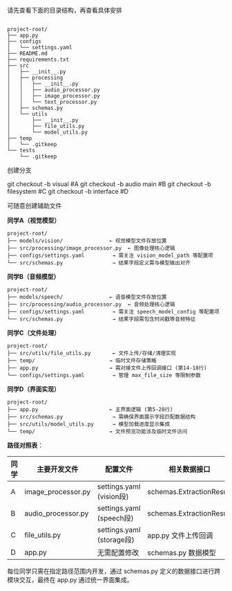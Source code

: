  请先查看下面的目录结构，再查看具体安排



```

project-root/
├── app.py
├── configs
│   └── settings.yaml
├── README.md
├── requirements.txt
├── src
│   ├── __init__.py
│   ├── processing
│   │   ├── __init__.py
│   │   ├── audio_processor.py
│   │   ├── image_processor.py
│   │   └── text_processor.py
│   ├── schemas.py
│   └── utils
│       ├── __init__.py
│       ├── file_utils.py
│       └── model_utils.py
├── temp
│   └── .gitkeep
└── tests
    └── .gitkeep
```


创建分支

git checkout -b visual          #A
git checkout -b audio main  #B
git checkout -b filesystem    #C
git checkout -b interface      #D

可随意创建辅助文件


**同学A（视觉模型）**

```
project-root/
├── models/vision/               ← 视觉模型文件存放位置
├── src/processing/image_processor.py  ← 图像处理核心逻辑
├── configs/settings.yaml         → 需关注 vision_model_path 等配置项
└── src/schemas.py                → 结果字段定义需与模型输出对齐
```

**同学B（音频模型）**

```
project-root/
├── models/speech/               ← 语音模型文件存放位置
├── src/processing/audio_processor.py  ← 音频处理核心逻辑
├── configs/settings.yaml         → 需关注 speech_model_config 等配置项
└── src/schemas.py                → 结果字段需包含时间戳等音频特征
```

**同学C（文件处理）**

```
project-root/
├── src/utils/file_utils.py       ← 文件上传/存储/清理实现
├── temp/                        → 临时文件存储策略
├── app.py                       → 需对接文件上传回调接口 (第14-18行)
└── configs/settings.yaml         → 管理 max_file_size 等限制参数
```

**同学D（界面实现）**

```
project-root/
├── app.py                       ← 主界面逻辑 (第5-28行)
├── src/schemas.py                → 需确保界面展示字段匹配数据结构
├── src/utils/model_utils.py      → 模型加载进度显示集成
└── temp/                        → 文件预览功能涉及临时文件访问
```

**路径对照表**：

| 同学 | 主要开发文件       | 配置文件                  | 相关数据接口             | 存储位置      |
| ---- | ------------------ | ------------------------- | ------------------------ | ------------- |
| A    | image_processor.py | settings.yaml (vision段)  | schemas.ExtractionResult | models/vision |
| B    | audio_processor.py | settings.yaml (speech段)  | schemas.ExtractionResult | models/speech |
| C    | file_utils.py      | settings.yaml (storage段) | app.py 文件上传回调      | temp/         |
| D    | app.py             | 无需配置修改              | schemas.py 数据模型      | 无            |

每位同学只需在指定路径范围内开发，通过 schemas.py 定义的数据接口进行跨模块交互，最终在 app.py 通过统一界面集成。
